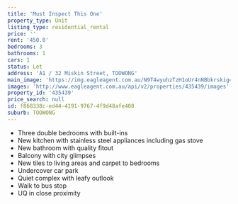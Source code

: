 ```yaml
---
title: 'Must Inspect This One'
property_type: Unit
listing_type: residential_rental
price: ''
rent: '450.0'
bedrooms: 3
bathrooms: 1
cars: 1
status: Let
address: 'A1 / 32 Miskin Street, TOOWONG'
main_image: 'https://img.eagleagent.com.au/N9T4wyuhzTzH1oUr4nNBbkrskig=/1280x854/smart/https://s3-us-west-2.amazonaws.com/eagleagent-orig/images/6824441/405434086-image-M.jpg'
images: 'http://www.eagleagent.com.au/api/v2/properties/435439/images'
property_id: '435439'
price_search: null
id: f868338c-ed44-4191-9767-4f9d48afe408
suburb: TOOWONG
---
```

*  Three double bedrooms with built-ins
*  New kitchen with stainless steel appliances including gas stove
*  New bathroom with quality fitout
*  Balcony with city glimpses
*  New tiles to living areas and carpet to bedrooms
*  Undercover car park
*  Quiet complex with leafy outlook
*  Walk to bus stop
*  UQ in close proximity